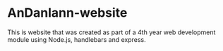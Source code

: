 # AnDanlann-website
This is website that was created as part of a 4th year web development module using Node.js, handlebars and express.

